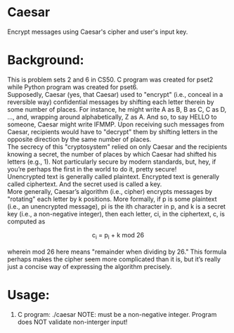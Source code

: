 # Caesar
Encrypt messages using Caesar's cipher and user's input key.<br/>

# Background:
This is problem sets 2 and 6 in CS50. C program was created for pset2 while Python program was created for pset6.<br/>
Supposedly, Caesar (yes, that Caesar) used to "encrypt" (i.e., conceal in a reversible way) confidential messages by shifting each letter therein by some number of places. For instance, he might write A as B, B as C, C as D, …​, and, wrapping around alphabetically, Z as A. And so, to say HELLO to someone, Caesar might write IFMMP. Upon receiving such messages from Caesar, recipients would have to "decrypt" them by shifting letters in the opposite direction by the same number of places.<br/>
The secrecy of this "cryptosystem" relied on only Caesar and the recipients knowing a secret, the number of places by which Caesar had shifted his letters (e.g., 1). Not particularly secure by modern standards, but, hey, if you’re perhaps the first in the world to do it, pretty secure!<br/>
Unencrypted text is generally called plaintext. Encrypted text is generally called ciphertext. And the secret used is called a key.<br/>
More generally, Caesar’s algorithm (i.e., cipher) encrypts messages by "rotating" each letter by k positions. More formally, if p is some plaintext (i.e., an unencrypted message), pi is the ith character in p, and k is a secret key (i.e., a non-negative integer), then each letter, ci, in the ciphertext, c, is computed as<br>
<center>c<sub>i</sub> = p<sub>i</sub> + k mod 26</center><br/>
wherein mod 26 here means "remainder when dividing by 26." This formula perhaps makes the cipher seem more complicated than it is, but it’s really just a concise way of expressing the algorithm precisely.<br/>

# Usage:
1. C program: ./caesar <key>
NOTE: <key> must be a non-negative integer. Program does NOT validate non-interger input!
